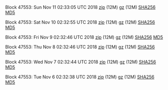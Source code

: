 Block 47553: Sun Nov 11 02:33:05 UTC 2018 [zip](https://files.01coin.io/testnet/2018-11-11/bootstrap.dat.zip) (12M) [gz](https://files.01coin.io/testnet/2018-11-11/bootstrap.dat.tar.gz) (12M) [SHA256](https://files.01coin.io/testnet/2018-11-11/sha256.txt) [MD5](https://files.01coin.io/testnet/2018-11-11/md5.txt)

Block 47553: Sat Nov 10 02:32:55 UTC 2018 [zip](https://files.01coin.io/testnet/2018-11-10/bootstrap.dat.zip) (12M) [gz](https://files.01coin.io/testnet/2018-11-10/bootstrap.dat.tar.gz) (12M) [SHA256](https://files.01coin.io/testnet/2018-11-10/sha256.txt) [MD5](https://files.01coin.io/testnet/2018-11-10/md5.txt)

Block 47553: Fri Nov  9 02:32:46 UTC 2018 [zip](https://files.01coin.io/testnet/2018-11-09/bootstrap.dat.zip) (12M) [gz](https://files.01coin.io/testnet/2018-11-09/bootstrap.dat.tar.gz) (12M) [SHA256](https://files.01coin.io/testnet/2018-11-09/sha256.txt) [MD5](https://files.01coin.io/testnet/2018-11-09/md5.txt)

Block 47553: Thu Nov  8 02:32:46 UTC 2018 [zip](https://files.01coin.io/testnet/2018-11-08/bootstrap.dat.zip) (12M) [gz](https://files.01coin.io/testnet/2018-11-08/bootstrap.dat.tar.gz) (12M) [SHA256](https://files.01coin.io/testnet/2018-11-08/sha256.txt) [MD5](https://files.01coin.io/testnet/2018-11-08/md5.txt)

Block 47553: Wed Nov  7 02:32:44 UTC 2018 [zip](https://files.01coin.io/testnet/2018-11-07/bootstrap.dat.zip) (12M) [gz](https://files.01coin.io/testnet/2018-11-07/bootstrap.dat.tar.gz) (12M) [SHA256](https://files.01coin.io/testnet/2018-11-07/sha256.txt) [MD5](https://files.01coin.io/testnet/2018-11-07/md5.txt)

Block 47553: Tue Nov  6 02:32:38 UTC 2018 [zip](https://files.01coin.io/testnet/2018-11-06/bootstrap.dat.zip) (12M) [gz](https://files.01coin.io/testnet/2018-11-06/bootstrap.dat.tar.gz) (12M) [SHA256](https://files.01coin.io/testnet/2018-11-06/sha256.txt) [MD5](https://files.01coin.io/testnet/2018-11-06/md5.txt)
